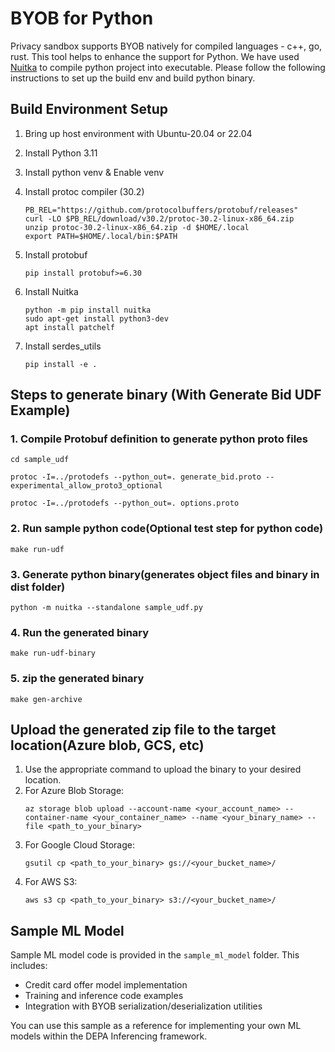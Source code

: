 # BYOB for Python

Privacy sandbox supports BYOB natively for compiled languages - c++, go, rust. This tool helps to enhance the support for Python. We have used [Nuitka](https://nuitka.net/) to compile python project into executable. Please follow the following instructions to set up the build env and build python binary.

## Build Environment Setup

1. Bring up host environment with Ubuntu-20.04 or 22.04
2. Install Python 3.11
3. Install python venv & Enable venv
4. Install protoc compiler (30.2)

   ```
   PB_REL="https://github.com/protocolbuffers/protobuf/releases"
   curl -LO $PB_REL/download/v30.2/protoc-30.2-linux-x86_64.zip
   unzip protoc-30.2-linux-x86_64.zip -d $HOME/.local
   export PATH=$HOME/.local/bin:$PATH
   ```

5. Install protobuf 

   ```
   pip install protobuf>=6.30
   ```

6. Install Nuitka 

   ```
   python -m pip install nuitka
   sudo apt-get install python3-dev
   apt install patchelf
   ```
7. Install serdes_utils

   ```
   pip install -e .
   ```

## Steps to generate binary (With Generate Bid UDF Example)

### 1. Compile Protobuf definition to generate python proto files

```
cd sample_udf

protoc -I=../protodefs --python_out=. generate_bid.proto --experimental_allow_proto3_optional 

protoc -I=../protodefs --python_out=. options.proto 

```



### 2. Run sample python code(Optional test step for python code)

```
make run-udf
```

### 3. Generate python binary(generates object files and binary in dist folder)

```
python -m nuitka --standalone sample_udf.py 

```

### 4. Run the generated binary

```
make run-udf-binary
```

### 5. zip the generated binary

```
make gen-archive
```


## Upload the generated zip file to the target location(Azure blob, GCS, etc)

1. Use the appropriate command to upload the binary to your desired location.
2. For Azure Blob Storage:
   ```
   az storage blob upload --account-name <your_account_name> --container-name <your_container_name> --name <your_binary_name> --file <path_to_your_binary>
   ```
3. For Google Cloud Storage:
   ```
   gsutil cp <path_to_your_binary> gs://<your_bucket_name>/
   ```
4. For AWS S3:
   ```
   aws s3 cp <path_to_your_binary> s3://<your_bucket_name>/
   ```


## Sample ML Model

Sample ML model code is provided in the `sample_ml_model` folder. This includes:

- Credit card offer model implementation
- Training and inference code examples
- Integration with BYOB serialization/deserialization utilities

You can use this sample as a reference for implementing your own ML models within the DEPA Inferencing framework.